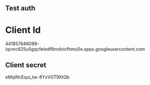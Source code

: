 ## Test auth

# Client Id
441857646099-iqcmc625u5gqcfeiedf8nrdvicfhmu5e.apps.googleusercontent.com

## Client secret 
eMqWcEqui_tw-8YxVGT9XtQb